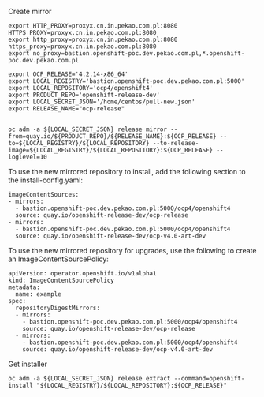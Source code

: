 Create mirror

```
export HTTP_PROXY=proxyx.cn.in.pekao.com.pl:8080 HTTPS_PROXY=proxyx.cn.in.pekao.com.pl:8080
export http_proxy=proxyx.cn.in.pekao.com.pl:8080 https_proxy=proxyx.cn.in.pekao.com.pl:8080
export no_proxy=bastion.openshift-poc.dev.pekao.com.pl,*.openshift-poc.dev.pekao.com.pl

export OCP_RELEASE='4.2.14-x86_64'
export LOCAL_REGISTRY='bastion.openshift-poc.dev.pekao.com.pl:5000'
export LOCAL_REPOSITORY='ocp4/openshift4'
export PRODUCT_REPO='openshift-release-dev'
export LOCAL_SECRET_JSON='/home/centos/pull-new.json'
export RELEASE_NAME="ocp-release"


oc adm -a ${LOCAL_SECRET_JSON} release mirror --from=quay.io/${PRODUCT_REPO}/${RELEASE_NAME}:${OCP_RELEASE} --to=${LOCAL_REGISTRY}/${LOCAL_REPOSITORY} --to-release-image=${LOCAL_REGISTRY}/${LOCAL_REPOSITORY}:${OCP_RELEASE} --loglevel=10
```

To use the new mirrored repository to install, add the following section to the install-config.yaml:
```
imageContentSources:
- mirrors:
  - bastion.openshift-poc.dev.pekao.com.pl:5000/ocp4/openshift4
  source: quay.io/openshift-release-dev/ocp-release
- mirrors:
  - bastion.openshift-poc.dev.pekao.com.pl:5000/ocp4/openshift4
  source: quay.io/openshift-release-dev/ocp-v4.0-art-dev
```

To use the new mirrored repository for upgrades, use the following to create an ImageContentSourcePolicy:
```
apiVersion: operator.openshift.io/v1alpha1
kind: ImageContentSourcePolicy
metadata:
  name: example
spec:
  repositoryDigestMirrors:
  - mirrors:
    - bastion.openshift-poc.dev.pekao.com.pl:5000/ocp4/openshift4
    source: quay.io/openshift-release-dev/ocp-release
  - mirrors:
    - bastion.openshift-poc.dev.pekao.com.pl:5000/ocp4/openshift4
    source: quay.io/openshift-release-dev/ocp-v4.0-art-dev
```

Get installer

`oc adm -a ${LOCAL_SECRET_JSON} release extract --command=openshift-install "${LOCAL_REGISTRY}/${LOCAL_REPOSITORY}:${OCP_RELEASE}"`
